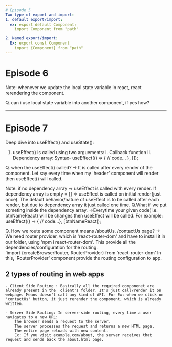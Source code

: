 ```yaml
---
# Episode 5
Two type of export and import:
1. default export/import:
  ex: export default Component;
    import Component from "path"

2. Named export/import:
  Ex: export const Component
    import {Component} from "path"
---
```


# Episode 6

Note: whenever we update the local state variable in react, react rerendering the component.

Q. can i use local state variable into another component, if yes how?

---

# Episode 7

Deep dive into useEffect() and useState():

1. useEffect() is called using two arguements:
   I. Callback function
   II. Dependency array: Syntax- useEffect(() => { // code... }, []);

Q. when the useEffect() called?
-> It is called after every render of the component. Let say every time when my 'header' component will render then useEffect() will called.

Note: if no dependency array => useEffect is called with every render.
If dependency array is empty = [] => useEffect is called on initial render(just once).
The default behavior/nature of useEffect is to be called after each render, but due to dependency array it just called one time.
Q.What if we put someting inside the dependency array.
->Everytime your given code(i.e. btnNameReact) will be changes then useEffect will be called. For example: useEffect(() => { // code...}, [btnNameReact]);

Q. How we route some component means /aboutUs, /contactUs page?
-> We need router provider, which is 'react-router-dom' and have to install it in our folder, using 'npm i react-router-dom'. This provide all the dependencies/configuration for the routing.  
'import {createBrowserRouter, RouterProvider} from 'react-router-dom'
In this, 'RouterProvider' component provide the routing configuration to app.

## 2 types of routing in web apps

    - Client Side Routing : Basically all the required componenet are already present in the  client's folder. It's just call/render it on webpage. Means doesn't call any kind of API. For Ex: when we click on 'contactUs' button, it just rerender the component, which is already written.

    - Server Side Routing: In server-side routing, every time a user navigates to a new URL:
        The browser sends a request to the server.
        The server processes the request and returns a new HTML page.
        The entire page reloads with new content.
        Ex: If you visit example.com/about, the server receives that request and sends back the about.html page.

    
